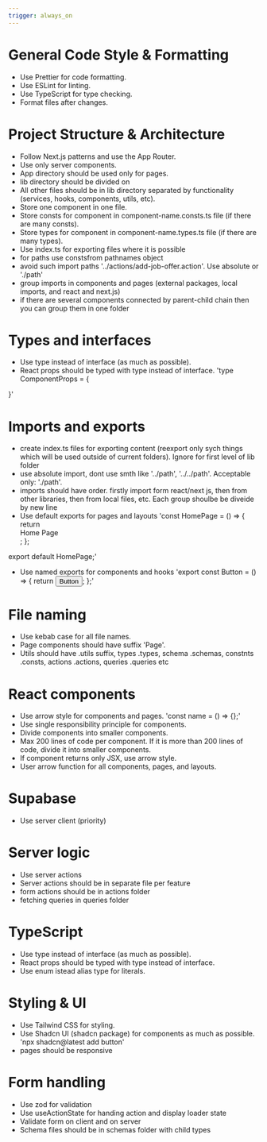 ```yaml
---
trigger: always_on
---
```


# General Code Style & Formatting

- Use Prettier for code formatting.
- Use ESLint for linting.
- Use TypeScript for type checking.
- Format files after changes.

# Project Structure & Architecture

- Follow Next.js patterns and use the App Router.
- Use only server components.
- App directory should be used only for pages.
- lib directory should be divided on
- All other files should be in lib directory separated by functionality (services, hooks, components, utils, etc).
- Store one component in one file.
- Store consts for component in component-name.consts.ts file (if there are many consts).
- Store types for component in component-name.types.ts file (if there are many types).
- Use index.ts for exporting files where it is possible
- for paths use constsfrom pathnames object
- avoid such import paths '../actions/add-job-offer.action'. Use absolute or './path'
- group imports in components and pages (external packages, local imports, and react and next.js)
- if there are several components connected by parent-child chain then you can group them in one folder

# Types and interfaces

- Use type instead of interface (as much as possible).
- React props should be typed with type instead of interface.
  'type ComponentProps = {

}'

# Imports and exports

- create index.ts files for exporting content (reexport only sych things which will be used outside of current folders). Ignore for first level of lib folder
- use absolute import, dont use smth like '../path', '../../path'. Acceptable only: './path'.
- imports should have order. firstly import form react/next js, then from other libraries, then from local files, etc. Each group shoulbe be diveide by new line
- Use default exports for pages and layouts
  'const HomePage = () => {
  return <div>Home Page</div>;
  };

export default HomePage;'

- Use named exports for components and hooks
  'export const Button = () => {
  return <button>Button</button>;
  };'

# File naming

- Use kebab case for all file names.
- Page components should have suffix 'Page'.
- Utils should have .utils suffix, types .types, schema .schemas, constnts .consts, actions .actions, queries .queries etc

# React components

- Use arrow style for components and pages. 'const name = () => {};'
- Use single responsibility principle for components.
- Divide components into smaller components.
- Max 200 lines of code per component. If it is more than 200 lines of code, divide it into smaller components.
- If component returns only JSX, use arrow style.
- User arrow function for all components, pages, and layouts.

# Supabase

- Use server client (priority)

# Server logic

- Use server actions
- Server actions should be in separate file per feature
- form actions should be in actions folder
- fetching queries in queries folder

# TypeScript

- Use type instead of interface (as much as possible).
- React props should be typed with type instead of interface.
- Use enum istead alias type for literals.

# Styling & UI

- Use Tailwind CSS for styling.
- Use Shadcn UI (shadcn package) for components as much as possible.
  'npx shadcn@latest add button'
- pages should be responsive

# Form handling

- Use zod for validation
- Use useActionState for handing action and display loader state
- Validate form on client and on server
- Schema files should be in schemas folder with child types
